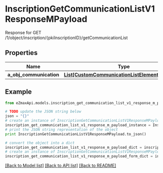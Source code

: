 # InscriptionGetCommunicationListV1ResponseMPayload

Response for GET /1/object/inscription/{pkiInscriptionID}/getCommunicationList

## Properties

Name | Type | Description | Notes
------------ | ------------- | ------------- | -------------
**a_obj_communication** | [**List[CustomCommunicationListElementResponse]**](CustomCommunicationListElementResponse.md) |  | 

## Example

```python
from eZmaxApi.models.inscription_get_communication_list_v1_response_m_payload import InscriptionGetCommunicationListV1ResponseMPayload

# TODO update the JSON string below
json = "{}"
# create an instance of InscriptionGetCommunicationListV1ResponseMPayload from a JSON string
inscription_get_communication_list_v1_response_m_payload_instance = InscriptionGetCommunicationListV1ResponseMPayload.from_json(json)
# print the JSON string representation of the object
print InscriptionGetCommunicationListV1ResponseMPayload.to_json()

# convert the object into a dict
inscription_get_communication_list_v1_response_m_payload_dict = inscription_get_communication_list_v1_response_m_payload_instance.to_dict()
# create an instance of InscriptionGetCommunicationListV1ResponseMPayload from a dict
inscription_get_communication_list_v1_response_m_payload_form_dict = inscription_get_communication_list_v1_response_m_payload.from_dict(inscription_get_communication_list_v1_response_m_payload_dict)
```
[[Back to Model list]](../README.md#documentation-for-models) [[Back to API list]](../README.md#documentation-for-api-endpoints) [[Back to README]](../README.md)



